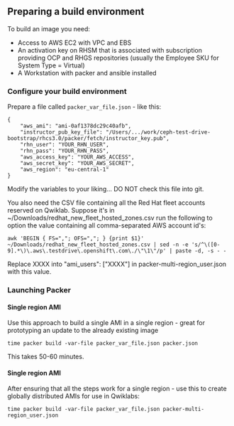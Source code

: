 ## Preparing a build environment

To build an image you need:

- Access to AWS EC2 with VPC and EBS
- An activation key on RHSM that is associated with subscription providing OCP and RHGS repositories (usually the Employee SKU for System Type = Virtual)
- A Workstation with packer and ansible installed

### Configure your build environment

Prepare a file called `packer_var_file.json` - like this:

```
{
    "aws_ami": "ami-0af1378dc29c40afb",
    "instructor_pub_key_file": "/Users/.../work/ceph-test-drive-bootstrap/rhcs3.0/packer/fetch/instructor_key.pub",
    "rhn_user": "YOUR_RHN_USER",
    "rhn_pass": "YOUR_RHN_PASS",
    "aws_access_key": "YOUR_AWS_ACCESS",
    "aws_secret_key": "YOUR_AWS_SECRET",
    "aws_region": "eu-central-1"
}
```

Modify the variables to your liking... DO NOT check this file into git.

You also need the CSV file containing all the Red Hat fleet accounts reserved on Qwiklab. Suppose it's in ~/Downloads/redhat_new_fleet_hosted_zones.csv run the following to option the value containing all comma-separated AWS account id's:

```
awk 'BEGIN { FS=","; OFS=","; } {print $1}' ~/Downloads/redhat_new_fleet_hosted_zones.csv | sed -n -e 's/^\([0-9].*\)\.aws\.testdrive\.openshift\.com\./\"\1\"/p' | paste -d, -s - -
```

Replace XXXX into "ami_users": ["XXXX"] in packer-multi-region_user.json with this value.

### Launching Packer

#### Single region AMI

Use this approach to build a single AMI in a single region - great for prototyping an update to the already existing image

```
time packer build -var-file packer_var_file.json packer.json
```
This takes 50-60 minutes.


#### Single region AMI

After ensuring that all the steps work for a single region - use this to create globally distributed AMIs for use in Qwiklabs:

```
time packer build -var-file packer_var_file.json packer-multi-region_user.json
```